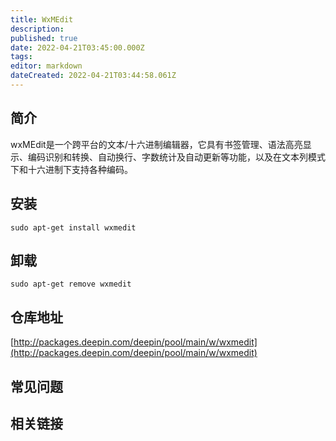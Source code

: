 ```yaml
---
title: WxMEdit
description: 
published: true
date: 2022-04-21T03:45:00.000Z
tags: 
editor: markdown
dateCreated: 2022-04-21T03:44:58.061Z
---
```


## 简介

wxMEdit是一个跨平台的文本/十六进制编辑器，它具有书签管理、语法高亮显示、编码识别和转换、自动换行、字数统计及自动更新等功能，以及在文本列模式下和十六进制下支持各种编码。

## 安装

`sudo apt-get install wxmedit`

## 卸载

`sudo apt-get remove wxmedit`

## 仓库地址

[http://packages.deepin.com/deepin/pool/main/w/wxmedit](http://packages.deepin.com/deepin/pool/main/w/wxmedit)


## 常见问题


## 相关链接